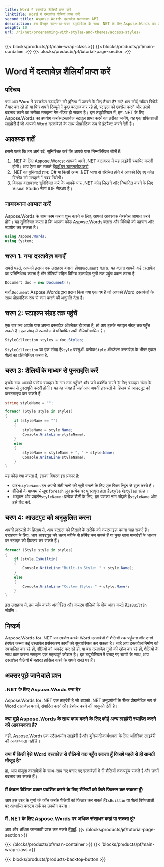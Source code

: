 ```yaml
---
title: Word में दस्तावेज़ शैलियाँ प्राप्त करें
linktitle: Word में दस्तावेज़ शैलियाँ प्राप्त करें
second_title: Aspose.Words दस्तावेज़ प्रसंस्करण API
description: इस विस्तृत चरण-दर-चरण ट्यूटोरियल के साथ .NET के लिए Aspose.Words का उपयोग करके Word में दस्तावेज़ शैलियाँ प्राप्त करना सीखें। अपने .NET अनुप्रयोगों में प्रोग्रामेटिक रूप से शैलियों तक पहुँचें और उन्हें प्रबंधित करें।
weight: 10
url: /hi/net/programming-with-styles-and-themes/access-styles/
---
```


{{< blocks/products/pf/main-wrap-class >}}
{{< blocks/products/pf/main-container >}}
{{< blocks/products/pf/tutorial-page-section >}}

# Word में दस्तावेज़ शैलियाँ प्राप्त करें

## परिचय

क्या आप Word में दस्तावेज़ स्टाइलिंग की दुनिया में उतरने के लिए तैयार हैं? चाहे आप कोई जटिल रिपोर्ट तैयार कर रहे हों या फिर अपने रिज्यूमे में कुछ बदलाव कर रहे हों, स्टाइल को एक्सेस करने और उसमें बदलाव करने का तरीका समझना गेम-चेंजर हो सकता है। इस ट्यूटोरियल में, हम .NET के लिए Aspose.Words का उपयोग करके दस्तावेज़ स्टाइल प्राप्त करने का तरीका जानेंगे, यह एक शक्तिशाली लाइब्रेरी है जो आपको Word दस्तावेज़ों के साथ प्रोग्रामेटिक रूप से इंटरैक्ट करने देती है।

## आवश्यक शर्तें

इससे पहले कि हम आगे बढ़ें, सुनिश्चित करें कि आपके पास निम्नलिखित चीजें हैं:

1.  .NET के लिए Aspose.Words: आपको अपने .NET वातावरण में यह लाइब्रेरी स्थापित करनी होगी। आप ऐसा कर सकते हैं[यहाँ पर डाउनलोड करो](https://releases.aspose.com/words/net/).
2. .NET का बुनियादी ज्ञान: C# या किसी अन्य .NET भाषा से परिचित होने से आपको दिए गए कोड स्निपेट को समझने में मदद मिलेगी।
3. विकास वातावरण: सुनिश्चित करें कि आपके पास .NET कोड लिखने और निष्पादित करने के लिए Visual Studio जैसा IDE सेटअप है।

## नामस्थान आयात करें

Aspose.Words के साथ काम करना शुरू करने के लिए, आपको आवश्यक नेमस्पेस आयात करने होंगे। यह सुनिश्चित करता है कि आपका कोड Aspose.Words क्लास और विधियों को पहचान और उपयोग कर सकता है।

```csharp
using Aspose.Words;
using System;
```

## चरण 1: नया दस्तावेज़ बनाएँ

सबसे पहले, आपको इसका एक उदाहरण बनाना होगा`Document` क्लास. यह क्लास आपके वर्ड दस्तावेज़ का प्रतिनिधित्व करता है और शैलियों सहित विभिन्न दस्तावेज़ गुणों तक पहुंच प्रदान करता है.

```csharp
Document doc = new Document();
```

 यहाँ,`Document` Aspose.Words द्वारा प्रदान किया गया एक वर्ग है जो आपको Word दस्तावेज़ों के साथ प्रोग्रामेटिक रूप से काम करने की अनुमति देता है।

## चरण 2: स्टाइल्स संग्रह तक पहुंचें

एक बार जब आपके पास अपना दस्तावेज़ ऑब्जेक्ट हो जाता है, तो आप इसके स्टाइल संग्रह तक पहुँच सकते हैं। इस संग्रह में दस्तावेज़ में परिभाषित सभी शैलियाँ शामिल हैं। 

```csharp
StyleCollection styles = doc.Styles;
```

`StyleCollection` का एक संग्रह है`Style` वस्तुओं. प्रत्येक`Style` ऑब्जेक्ट दस्तावेज़ के भीतर एकल शैली का प्रतिनिधित्व करता है.

## चरण 3: शैलियों के माध्यम से पुनरावृत्ति करें

इसके बाद, आपको प्रत्येक स्टाइल के नाम तक पहुँचने और उसे प्रदर्शित करने के लिए स्टाइल संग्रह के माध्यम से पुनरावृति करनी होगी। यह वह जगह है जहाँ आप अपनी ज़रूरतों के हिसाब से आउटपुट को कस्टमाइज़ कर सकते हैं।

```csharp
string styleName = "";

foreach (Style style in styles)
{
    if (styleName == "")
    {
        styleName = style.Name;
        Console.WriteLine(styleName);
    }
    else
    {
        styleName = styleName + ", " + style.Name;
        Console.WriteLine(styleName);
    }
}
```

यह कोड क्या करता है, इसका विवरण इस प्रकार है:

-  प्रारंभ`styleName`: हम अपनी शैली नामों की सूची बनाने के लिए एक रिक्त स्ट्रिंग से शुरू करते हैं।
-  शैलियों के माध्यम से लूप:`foreach` लूप प्रत्येक पर पुनरावृत्त होता है`Style` में`styles` संग्रह।
- अद्यतन और प्रदर्शन`styleName` : प्रत्येक शैली के लिए, हम उसका नाम जोड़ते हैं`styleName` और इसे प्रिंट करें.

## चरण 4: आउटपुट को अनुकूलित करना

अपनी ज़रूरतों के हिसाब से, आप स्टाइल को दिखाने के तरीके को कस्टमाइज़ करना चाह सकते हैं। उदाहरण के लिए, आप आउटपुट को अलग तरीके से फ़ॉर्मेट कर सकते हैं या कुछ खास मानदंडों के आधार पर स्टाइल को फ़िल्टर कर सकते हैं।

```csharp
foreach (Style style in styles)
{
    if (style.IsBuiltin)
    {
        Console.WriteLine("Built-in Style: " + style.Name);
    }
    else
    {
        Console.WriteLine("Custom Style: " + style.Name);
    }
}
```

 इस उदाहरण में, हम जाँच करके अंतर्निहित और कस्टम शैलियों के बीच अंतर करते हैं`IsBuiltin` संपत्ति।

## निष्कर्ष

Aspose.Words for .NET का उपयोग करके Word दस्तावेज़ों में शैलियों तक पहुँचना और उनमें हेरफेर करना कई दस्तावेज़ प्रसंस्करण कार्यों को सुव्यवस्थित कर सकता है। चाहे आप दस्तावेज़ निर्माण को स्वचालित कर रहे हों, शैलियों को अपडेट कर रहे हों, या बस दस्तावेज़ गुणों की खोज कर रहे हों, शैलियों के साथ काम करना समझना एक महत्वपूर्ण कौशल है। इस ट्यूटोरियल में बताए गए चरणों के साथ, आप दस्तावेज़ शैलियों में महारत हासिल करने के अपने रास्ते पर हैं।

## अक्सर पूछे जाने वाले प्रश्न

### .NET के लिए Aspose.Words क्या है?
Aspose.Words for .NET एक लाइब्रेरी है जो आपको .NET अनुप्रयोगों के भीतर प्रोग्रामेटिक रूप से Word दस्तावेज़ बनाने, संपादित करने और हेरफेर करने की अनुमति देती है।

### क्या मुझे Aspose.Words के साथ काम करने के लिए कोई अन्य लाइब्रेरी स्थापित करने की आवश्यकता है?
नहीं, Aspose.Words एक स्टैंडअलोन लाइब्रेरी है और बुनियादी कार्यक्षमता के लिए अतिरिक्त लाइब्रेरी की आवश्यकता नहीं है।

### क्या मैं किसी ऐसे Word दस्तावेज़ से शैलियों तक पहुँच सकता हूँ जिसमें पहले से ही सामग्री मौजूद है?
हां, आप मौजूदा दस्तावेज़ों के साथ-साथ नए बनाए गए दस्तावेज़ों में भी शैलियों तक पहुंच सकते हैं और उनमें बदलाव कर सकते हैं।

### मैं केवल विशिष्ट प्रकार प्रदर्शित करने के लिए शैलियों को कैसे फ़िल्टर कर सकता हूँ?
 आप इस तरह के गुणों की जाँच करके शैलियों को फ़िल्टर कर सकते हैं`IsBuiltin` या शैली विशेषताओं पर आधारित कस्टम तर्क का उपयोग करना।

### मैं .NET के लिए Aspose.Words पर अधिक संसाधन कहां पा सकता हूं?
 आप और अधिक जानकारी प्राप्त कर सकते हैं[यहाँ](https://reference.aspose.com/words/net/).
{{< /blocks/products/pf/tutorial-page-section >}}

{{< /blocks/products/pf/main-container >}}
{{< /blocks/products/pf/main-wrap-class >}}

{{< blocks/products/products-backtop-button >}}
